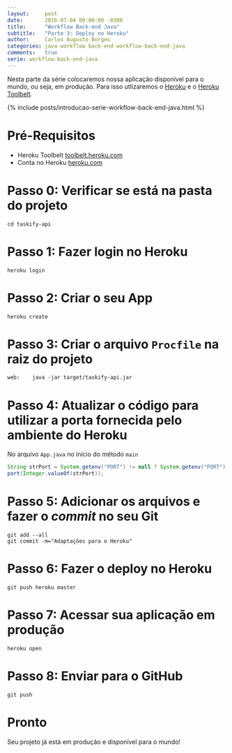 ```yaml
---
layout:     post
date:       2016-07-04 00:00:00 -0300
title:      "Workflow Back-end Java"
subtitle:   "Parte 3: Deploy no Heroku"
author:     Carlos Augusto Borges
categories: java workflow back-end workflow-back-end-java
comments:   true
serie: workflow-back-end-java
---
```


Nesta parte da série colocaremos nossa aplicação disponível para o mundo, ou seja,
em produção. Para isso utlizaremos o [Heroku][heroku] e o [Heroku Toolbelt][heroku-toolbelt].

{% include posts/introducao-serie-workflow-back-end-java.html %}

# Pré-Requisitos

* Heroku Toolbelt [toolbelt.heroku.com][heroku-toolbelt]
* Conta no Heroku [heroku.com][heroku]

# Passo 0: Verificar se está na pasta do projeto

```
cd taskify-api
```

# Passo 1: Fazer login no Heroku

```
heroku login
```

# Passo 2: Criar o seu App

```
heroku create
```

# Passo 3: Criar o arquivo `Procfile` na raiz do projeto

```
web:    java -jar target/taskify-api.jar
```

# Passo 4: Atualizar o código para utilizar a porta fornecida pelo ambiente do Heroku

No arquivo `App.java` no início do método `main`

```java
String strPort = System.getenv("PORT") != null ? System.getenv("PORT") : "4567";
port(Integer.valueOf(strPort));
```

# Passo 5: Adicionar os arquivos e fazer o *commit* no seu Git

```
git add --all
git commit -m="Adaptações para o Heroku"
```

# Passo 6: Fazer o deploy no Heroku

```
git push heroku master
```

# Passo 7: Acessar sua aplicação em produção

```
heroku open
```

# Passo 8: Enviar para o GitHub

```
git push
```

# Pronto

Seu projeto já está em produção e disponível para o mundo!

[java]:                 http://java.oracle.com
[maven]:                http://maven.apache.org/
[heroku-toolbelt]:      https://toolbelt.heroku.com/
[heroku]:               https://heroku.com/
[spark-java]:           http://sparkjava.com/
[github]:               http://github.com/
[git]:                  https://git-scm.com/
[heroku]:               http://heroku.com/
[travisci]:             http://travis-ci.org/
[editorconfig]:         http://editorconfig.org/
[google]:               http://google.com/
[localhost]:            http://localhost:4567/
